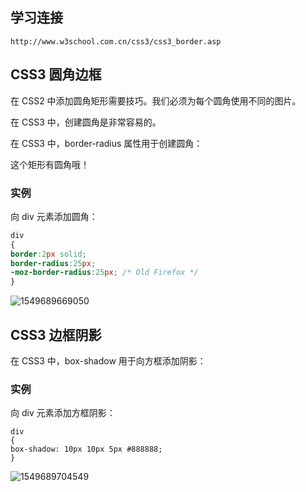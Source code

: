 ## 学习连接

```
http://www.w3school.com.cn/css3/css3_border.asp
```

## CSS3 圆角边框

在 CSS2 中添加圆角矩形需要技巧。我们必须为每个圆角使用不同的图片。

在 CSS3 中，创建圆角是非常容易的。

在 CSS3 中，border-radius 属性用于创建圆角：

这个矩形有圆角哦！

### 实例

向 div 元素添加圆角：

```css
div
{
border:2px solid;
border-radius:25px;
-moz-border-radius:25px; /* Old Firefox */
}
```



![1549689669050](C:\Users\Administrator\AppData\Roaming\Typora\typora-user-images\1549689669050.png)



## CSS3 边框阴影

在 CSS3 中，box-shadow 用于向方框添加阴影：

### 实例

向 div 元素添加方框阴影：

```
div
{
box-shadow: 10px 10px 5px #888888;
}
```

![1549689704549](C:\Users\Administrator\AppData\Roaming\Typora\typora-user-images\1549689704549.png)

